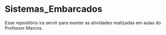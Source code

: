 # Sistemas_Embarcados
Esse repositório ira servir para manter as atividades realizadas em aulas do Professor Marcos.
